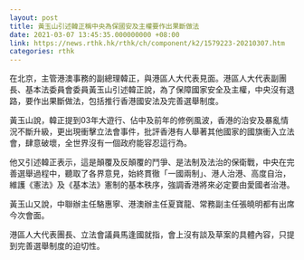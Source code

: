 ```yaml
---
layout: post
title: 黃玉山引述韓正稱中央為保國安及主權要作出果斷做法
date: 2021-03-07 13:45:35.000000000 +08:00
link: https://news.rthk.hk/rthk/ch/component/k2/1579223-20210307.htm
categories: rthk
---
```


在北京，主管港澳事務的副總理韓正，與港區人大代表見面。港區人大代表副團長、基本法委員會委員黃玉山引述韓正說，為了保障國家安全及主權，中央沒有退路，要作出果斷做法，包括推行香港國安法及完善選舉制度。

黃玉山說，韓正提到03年大遊行、佔中及前年的修例風波，香港的治安及暴亂情況不斷升級，更出現衝擊立法會事件，批評香港有人舉著其他國家的國旗衝入立法會，肆意破壞，全世界沒有一個政府能容忍這行為。

他又引述韓正表示，這是顛覆及反顛覆的鬥爭、是法制及法治的保衛戰，中央在完善選舉過程中，聽取了各界意見，始終貫徹「一國兩制」、港人治港、高度自治，維護《憲法》及《基本法》憲制的基本秩序，強調香港將來必定要由愛國者治港。

黃玉山又說，中聯辦主任駱惠寧、港澳辦主任夏寶龍、常務副主任張曉明都有出席今次會面。

港區人大代表團長、立法會議員馬逢國就指，會上沒有談及草案的具體內容，只提到完善選舉制度的迫切性。
